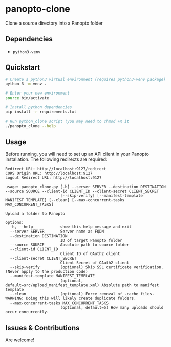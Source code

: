 # panopto-clone

Clone a source directory into a Panopto folder

## Dependencies

* `python3-venv`

## Quickstart

```bash
# Create a python3 virtual environment (requires python3-venv package)
python 3 -m venv .

# Enter your new environment
source bin/activate

# Install python dependencies
pip install -r requirements.txt

# Run python_clone script (you may need to chmod +X it
./panopto_clone --help
```

## Usage

Before running, you will need to set up an API client in your Panopto installation. The following redirects are required:

```
Redirect URL: http://localhost:9127/redirect 
CORS Origin URL: http://localhost:9127
Logout Redirect URL: http://localhost:9127
```

```
usage: panopto_clone.py [-h] --server SERVER --destination DESTINATION --source SOURCE --client-id CLIENT_ID --client-secret CLIENT_SECRET
                        [--skip-verify] [--manifest-template MANIFEST_TEMPLATE] [--clean] [--max-concurrent-tasks MAX_CONCURRENT_TASKS]

Upload a folder to Panopto

options:
  -h, --help            show this help message and exit
  --server SERVER       Server name as FQDN
  --destination DESTINATION
                        ID of target Panopto folder
  --source SOURCE       Absolute path to source folder
  --client-id CLIENT_ID
                        Client ID of OAuth2 client
  --client-secret CLIENT_SECRET
                        Client Secret of OAuth2 client
  --skip-verify         (optional) Skip SSL certificate verification. (Never apply to the production code)
  --manifest-template MANIFEST_TEMPLATE
                        (optional, default=src/upload_manifest_template.xml) Absolute path to manifest template
  --clean               (optional) Force removal of .cache files. WARNING: Doing this will likely create duplicate folders.
  --max-concurrent-tasks MAX_CONCURRENT_TASKS
                        (optional, default=5) How many uploads should occur concurrently.
```

## Issues & Contributions

Are welcome!
